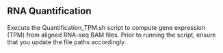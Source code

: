 ## RNA Quantification 

Execute the Quantification_TPM.sh script to compute gene expression (TPM) from aligned RNA-seq BAM files. Prior to running the script, ensure that you update the file paths accordingly.
